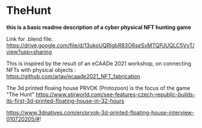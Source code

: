 # TheHunt

**this is a basic readme description of a cyber physical NFT hunting game**

Link for .blend file:
https://drive.google.com/file/d/13ukoUQRIgbR83O6seSxMTQPJUQLC5VvT/view?usp=sharing

This is inspired by the result of an eCAADe 2021 workshop, on connecting NFTs with physical objects : https://github.com/arlav/ecaade2021_NFT_fabrication

The 3d printed floaing house PRVOK (Protozoon) is the focus of the game "The Hunt"
https://www.stirworld.com/see-features-czech-republic-builds-its-first-3d-printed-floating-house-in-32-hours

https://www.3dnatives.com/en/prvok-3d-printed-floating-house-interview-010720205/#!
